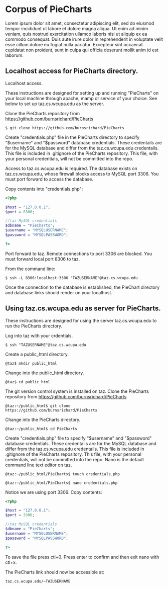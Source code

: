 # Corpus  of PieCharts #

Lorem ipsum dolor sit amet, consectetur adipiscing elit, sed do eiusmod tempor incididunt ut labore
et dolore magna aliqua. Ut enim ad minim veniam, quis nostrud exercitation ullamco laboris nisi ut
aliquip ex ea commodo consequat. Duis aute irure dolor in reprehenderit in voluptate velit esse
cillum dolore eu fugiat nulla pariatur. Excepteur sint occaecat cupidatat non proident, sunt in culpa
qui officia deserunt mollit anim id est laborum.

## Localhost access for PieCharts directory. ##

Localhost access.

These instructions are designed for setting up and running "PieCharts" on your local machine 
through apache, mamp or service of your choice. See below to set up taz.cs.wcupa.edu as the 
server.

Clone the PieCharts repository from https://github.com/burnsrichard/PieCharts

`$ git clone https://github.com/burnsrichard/PieCharts`

Create "credentials.php" file in the PieCharts directory to specify "$username" and "$password" 
database credentials. These credentails are for the MySQL database and differ from the 
taz.cs.wcupa.edu credentails. This file is included in .gitignore of the PieCharts repository. 
This file, with your personal credentials, will not be committed into the repo.

Access to taz.cs.wcupa.edu is required. The database exists on taz.cs.wcupa.edu, whose firewall
blocks access to MySQL port 3306. You must port forward to access the database. 

Copy contents into "credentials.php":
```php	
<?php

$host = "127.0.0.1";		
$port = 8306;              	

//taz MySQL credentials			
$dbname = "PieCharts";	
$username = "MYSQLUSERNAME";	
$password = "MYSQLPASSWORD";	

?>	
```
Port forward to taz. Remote connections to port 3306 are blocked. You must forward local port
8306 to taz.

From the command line: 

`$ ssh -L 8306:localhost:3306 "TAZUSERNAME"@taz.cs.wcupa.edu`

Once the connection to the database is established, the PieChart directory and database links 
should render on your localhost.


## Using taz.cs.wcupa.edu as server for PieCharts. ##


These instructions are designed for using the server taz.cs.wcupa.edu to run the PieCharts directory.

Log into taz with your crdentials.	

`$ ssh "TAZUSERNAME"@taz.cs.wcupa.edu`

Create a public_html directory.	

`@taz$ mkdir public_html`

Change into the public_html directory.
	
`@taz$ cd public_html`

The git version control system is installed on taz. Clone the PieCharts repository from
https://github.com/burnsrichard/PieCharts

`@taz:~/public_html$ git clone https://github.com/burnsrichard/PieCharts`

Change into the PieCharts directory.

`@taz:~/public_html$ cd PieCharts`

Create "credentials.php" file to specify "$username" and "$password" database credentials. These
credentails are for the MySQL database and differ from the taz.cs.wcupa.edu credentails.
This file is included in .gitignore of the PieCharts repository. This file, with your personal
credentials, will not be committed into the repo. Nano is the default command line text editor 
on taz.

`@taz:~/public_html/PieCharts$ touch credentials.php`

`@taz:~/public_html/PieCharts$ nano credentials.php`

Notice we are using port 3306. Copy contents:
```php
<?php

$host = "127.0.0.1";	
$port = 3306;  	          

//taz MySQL credentials					
$dbname = "PieCharts";		
$username = "MYSQLUSERNAME";		
$password = "MYSQLPASSWORD";		

?>	
```
To save the file press ctl+0. Press enter to confirm and then exit nano with ctl+x.

The PieCharts link should now be accessible at:

 `taz.cs.wcupa.edu/~TAZUSERNAME`
